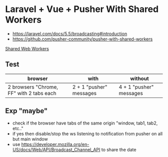# Laravel + Vue + Pusher With Shared Workers

- https://laravel.com/docs/5.5/broadcasting#introduction
- https://github.com/pusher-community/pusher-with-shared-workers

[Shared Web Workers](http://caniuse.com/#feat=sharedworkers)

## Test

|                 browser                  |           with          |         without         |
|------------------------------------------|-------------------------|-------------------------|
| 2 browsers "Chrome, FF" with 2 tabs each | 2 + 1 "pusher" messages | 4 + 1 "pusher" messages |


## Exp "maybe"
- check if the browser have tabs of the same origin "window, tab1, tab2, etc.."
- if yes then disable/stop the ws listening to notification from pusher on all but main window
- use https://developer.mozilla.org/en-US/docs/Web/API/Broadcast_Channel_API to share the date
